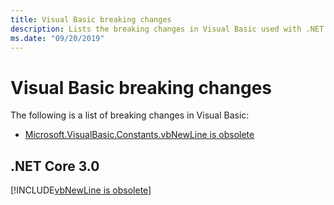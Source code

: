 ```yaml
---
title: Visual Basic breaking changes
description: Lists the breaking changes in Visual Basic used with .NET Core.
ms.date: "09/20/2019"
---
```

# Visual Basic breaking changes

The following is a list of breaking changes in Visual Basic:

- [Microsoft.VisualBasic.Constants.vbNewLine is obsolete](#microsoftvisualbasicconstantsvbnewline-is-obsolete)

## .NET Core 3.0

[!INCLUDE[vbNewLine is obsolete](~/includes/core-changes/visualbasic/3.0/vbnewline-is-obsolete.md)]
